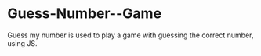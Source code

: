 # Guess-Number--Game

Guess my number is used to play a game with guessing the correct number, using JS.
